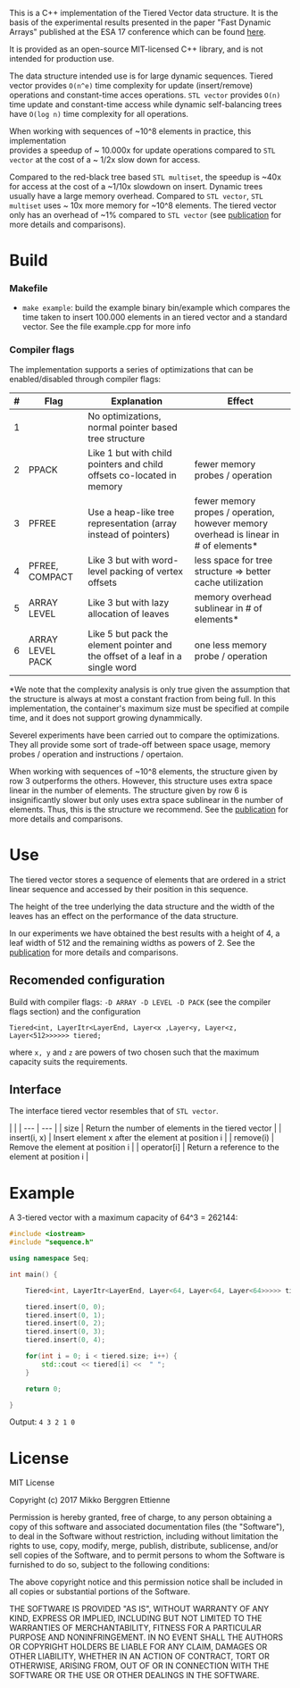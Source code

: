This is a C++ implementation of the Tiered Vector data structure. It is the basis of the experimental results presented in the paper "Fast Dynamic Arrays" published at the ESA 17 conference which can be found [here](https://arxiv.org/abs/1711.00275).

It is provided as an open-source MIT-licensed C++ library, and is not intended for production use.


The data structure intended use is for large dynamic sequences.
Tiered vector provides `O(n^e)` time complexity for update (insert/remove) operations
and constant-time acces operations.
`STL vector` provides `O(n)` time update and constant-time access
while dynamic self-balancing trees have `O(log n)` time complexity for all
operations.


When working with sequences of ~10^8 elements in practice, this implementation   
provides a speedup of ~ 10.000x for update operations compared to
`STL vector` at the cost of a ~ 1/2x slow down for access.

Compared to the red-black tree based `STL multiset`, the speedup is ~40x for access
at the cost of a ~1/10x slowdown on insert.
Dynamic trees usually have a large memory overhead.
Compared to `STL vector`, `STL multiset` uses ~ 10x more memory for ~10^8 elements. The tiered vector only has an overhead of ~1% compared to `STL vector` (see [publication](https://arxiv.org/abs/1711.00275) for more details and comparisons).

# Build

### Makefile

* `make example`: build the example binary bin/example which compares the time taken to insert 100.000 elements in an tiered vector and a standard vector.
See the file  example.cpp for more info

### Compiler flags

The implementation supports a series of optimizations that can be enabled/disabled
through compiler flags:

|#|Flag| Explanation | Effect |
|---|---|---|---|
| 1 |  | No optimizations, normal pointer based tree structure |
| 2 | PPACK | Like 1 but with child pointers and child offsets co-located in memory | fewer memory probes / operation 
| 3 | PFREE | Use a heap-like tree representation (array instead of pointers) | fewer memory propes / operation, however memory overhead  is linear in # of elements* |
| 4 | PFREE, COMPACT | Like 3 but with word-level packing of vertex offsets  | less space for tree structure => better cache utilization |
| 5 | ARRAY LEVEL | Like 3 but with lazy allocation of leaves | memory overhead sublinear in # of elements* |
| 6 | ARRAY LEVEL PACK | Like 5 but pack the element pointer and the offset of a leaf in a single word | one less memory probe / operation |

*We note that the complexity analysis is only true given the assumption that
the structure is always at most a constant fraction from being full.
In this implementation, the container's maximum size must be specified
at compile time, and it does not support growing dynammically.

Severel experiments have been carried out to compare the optimizations.
They all provide some sort of trade-off between space usage,
memory probes / operation and instructions / opertaion.

When working with sequences of ~10^8 elements, 
the structure given by row 3 outperforms the others.
However, this structure uses extra space linear in the number of elements.
The structure given by row 6 is insignificantly slower
but only uses extra space sublinear in the number of elements.
Thus, this is the structure we recommend.
See the [publication](https://arxiv.org/abs/1711.00275) for more details and comparisons.

# Use

The tiered vector stores a sequence of elements that are ordered in
a strict linear sequence and accessed by their position in this sequence.

The height of the tree underlying the data structure and the width of the leaves
has an effect on the performance of the data structure.

In our experiments we have obtained the best results with a height of 4,
a leaf width of 512 and the remaining widths as powers of 2.
See the [publication](https://arxiv.org/abs/1711.00275) for more details and comparisons.

## Recomended configuration

Build with compiler flags: `-D ARRAY -D LEVEL -D PACK` (see the compiler flags section)
and the configuration

`Tiered<int, LayerItr<LayerEnd, Layer<x ,Layer<y, Layer<z, Layer<512>>>>>> tiered;`

where `x, y` and `z` are powers of two chosen such that the maximum capacity suits the requirements.

## Interface

The interface tiered vector resembles that of `STL vector`.

| |
| --- | --- |
| size | Return the number of elements in the tiered vector |
| insert(i, x) | Insert element x after the element at position i |
| remove(i) | Remove the element at position i |
| operator[i] | Return a reference to the element at position i |

# Example 

A 3-tiered vector with a maximum capacity of 64^3 = 262144:
```c++
#include <iostream>
#include "sequence.h"

using namespace Seq;

int main() {

    Tiered<int, LayerItr<LayerEnd, Layer<64, Layer<64, Layer<64>>>>> tiered;

    tiered.insert(0, 0);
    tiered.insert(0, 1);
    tiered.insert(0, 2);
    tiered.insert(0, 3);
    tiered.insert(0, 4);

    for(int i = 0; i < tiered.size; i++) {
        std::cout << tiered[i] <<  " ";
    }

    return 0;

}
```

Output: `4 3 2 1 0`




# License 

MIT License

Copyright (c) 2017 Mikko Berggren Ettienne

Permission is hereby granted, free of charge, to any person obtaining a copy
of this software and associated documentation files (the "Software"), to deal
in the Software without restriction, including without limitation the rights
to use, copy, modify, merge, publish, distribute, sublicense, and/or sell
copies of the Software, and to permit persons to whom the Software is
furnished to do so, subject to the following conditions:

The above copyright notice and this permission notice shall be included in all
copies or substantial portions of the Software.

THE SOFTWARE IS PROVIDED "AS IS", WITHOUT WARRANTY OF ANY KIND, EXPRESS OR
IMPLIED, INCLUDING BUT NOT LIMITED TO THE WARRANTIES OF MERCHANTABILITY,
FITNESS FOR A PARTICULAR PURPOSE AND NONINFRINGEMENT. IN NO EVENT SHALL THE
AUTHORS OR COPYRIGHT HOLDERS BE LIABLE FOR ANY CLAIM, DAMAGES OR OTHER
LIABILITY, WHETHER IN AN ACTION OF CONTRACT, TORT OR OTHERWISE, ARISING FROM,
OUT OF OR IN CONNECTION WITH THE SOFTWARE OR THE USE OR OTHER DEALINGS IN THE
SOFTWARE.
